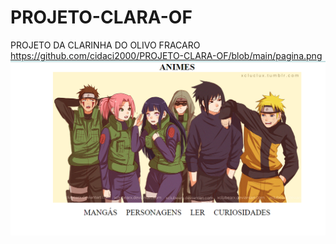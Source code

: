 # PROJETO-CLARA-OF

PROJETO DA CLARINHA DO OLIVO FRACARO
https://github.com/cidaci2000/PROJETO-CLARA-OF/blob/main/pagina.png
![image](https://github.com/cidaci2000/PROJETO-CLARA-OF/blob/main/pagina.png)
